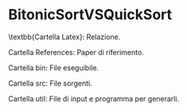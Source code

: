 # BitonicSortVSQuickSort
\textbb{Cartella Latex}: Relazione.

Cartella References: Paper di riferimento.

Cartella bin: File eseguibile.

Cartella src: File sorgenti.

Cartella util: File di input e programma per generarli.

